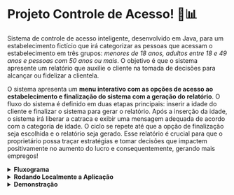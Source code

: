# Projeto Controle de Acesso! :closed_lock_with_key::bar_chart:

Sistema de controle de acesso inteligente, desenvolvido em Java, para um estabelecimento fictício que irá categorizar as pessoas que acessam o estabelecimento em três grupos: _menores de 18 anos, adultos entre 18 e 49 anos e pessoas com 50 anos ou mais_. O objetivo é que o sistema apresente um relatório que auxilie o cliente na tomada de decisões para alcançar ou fidelizar a clientela.

O sistema apresenta um **menu interativo com as opções de acesso ao estabelecimento e finalização do sistema com a geração do relatório**. O fluxo do sistema é definido em duas etapas principais: inserir a idade do cliente e finalizar o sistema para gerar o relatório. Após a inserção da idade, o sistema irá liberar a catraca e exibir uma mensagem adequada de acordo com a categoria de idade. O ciclo se repete até que a opção de finalização seja escolhida e o relatório seja gerado. Esse relatório é crucial para que o proprietário possa traçar estratégias e tomar decisões que impactem positivamente no aumento do lucro e consequentemente, gerando mais empregos!

<details>
  <summary><strong>Fluxograma</strong></summary><br />
    <img src="img/controle-acesso.png" alt="SistemaFluxograma">
</details>
<details>
  <summary><strong>Rodando Localmente a Aplicação</strong></summary><br />
  
  <p>Para executar a aplicação e os testes, siga os passos abaixo:</p>
  <ol>
    <li>Clone o projeto.</li>
    <li>Abra o terminal e navegue até a raiz do projeto.</li>
    <li>Instale as dependências com o comando <code>mvn install</code>.</li>
    <li>Importe o projeto para sua IDE</li>
    <li>Para iniciar a interação com menu utilizae <code>Run As Java Application</code></li>
  </ol>
</details>
<details>
  <summary><strong>Demonstração</strong></summary><br />
  
  **EXEMPLO -**
      <p>Conteúdo do console depois de inserir a idade da primeira pessoa cliente será:</p>
  
````
Entre com o número correspondente à opção desejada:
1 - Acessar o estabelecimento
2 - Finalizar sistema e mostar relatório
1
Entre com a sua idade:
18
Pessoa adulta, catraca liberada!
Entre com o número correspondente à opção desejada:
1 - Acessar o estabelecimento
2 - Finalizar sistema e mostrar relatório
````
  
  **EXEMPLO -** 
    <p>Saída do relatório, considerando que 173 pessoas visitaram o estabelecimento, das quais 34 eram menores de 18 anos, 108 eram adultas entre 18 e 49 anos de idade, e 31 tinham a partir de 50 anos:</p>
  
````
----- Quantidade -----
menores: 34
adultas: 108
a partir de 50: 31

----- Percentual -----
menores: 19.65%
adultas: 62.43%
a partir de 50: 17.92%

TOTAL: 173
````
</details>
